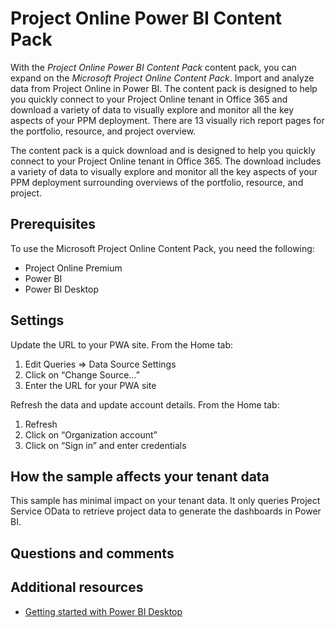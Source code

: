 # Project Online Power BI Content Pack

With the *Project Online Power BI Content Pack* content pack, you can expand on the *Microsoft Project Online Content Pack*. Import and analyze data from Project Online in Power BI. The content pack is designed to help you quickly connect to your Project Online tenant in Office 365 and download a variety of data to visually explore and monitor all the key aspects of your PPM deployment. There are 13 visually rich report pages for the portfolio, resource, and project overview. 
 
The content pack is a quick download and is designed to help you quickly connect to your Project Online tenant in Office 365. The download includes a variety of data to visually explore and monitor all the key aspects of your PPM deployment surrounding overviews of the portfolio, resource, and project. 

## Prerequisites

To use the Microsoft Project Online Content Pack, you need the following:

* Project Online Premium
* Power BI
* Power BI Desktop 

## Settings

Update the URL to your PWA site. From the Home tab: 

1. Edit Queries => Data Source Settings
2. Click on “Change Source…”
3. Enter the URL for your PWA site

Refresh the data and update account details. From the Home tab:
 
1. Refresh
2. Click on “Organization account”
3. Click on “Sign in” and enter credentials 

## How the sample affects your tenant data

This sample has minimal impact on your tenant data. It only queries Project Service OData to retrieve project data to generate the dashboards in Power BI. 

## Questions and comments


## Additional resources

* [Getting started with Power BI Desktop](https://powerbi.microsoft.com/en-us/documentation/powerbi-desktop-getting-started/) 
